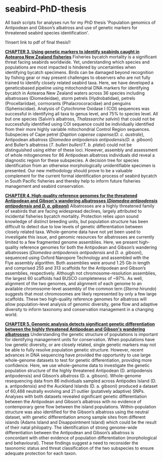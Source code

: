 # seabird-PhD-thesis
All bash scripts for analyses run for my PhD thesis 'Population genomics of Antipodean and Gibson’s albatross and use of genetic markers for threatened seabird species identification'.

!!insert link to pdf of final thesis!!

[**CHAPTER 3. Using genetic markers to identify seabirds caught in Aotearoa New Zealand fisheries**](https://github.com/imogen-foote/seabird-PhD-thesis/tree/main/chapter-3)
Fisheries bycatch mortality is a significant threat facing seabirds worldwide. Yet, understanding which species and populations are most impacted is hindered by uncertainties when identifying bycatch specimens. Birds can be damaged beyond recognition by fishing gear or may present challenges to observers who are not fully trained to identify closely related seabird taxa. Here, we have developed a geneticsbased pipeline using mitochondrial DNA markers for identifying bycatch in Aotearoa New Zealand waters across 36 species including albatrosses (Diomedeidae), storm petrels (Hydrobatidae), petrels (Procellariidae), cormorants (Phalacrocoracidae) and penguins (Spheniscidae). Analysis of Cytochrome Oxidase I (COI) sequences was successful in identifying all taxa to genus level, and 75% to species level. All but one species (Salvin’s albatross, _Thalassarche salvini_) that could not be successfully identified using COI sequence could be individually identified from their more highly variable mitochondrial Control Region sequences. Subspecies of Cape petrel (_Daption capense capense_/_D. c. australe_), Antipodean albatross (_Diomedea antipodensis antipodensis_/_D. a. gibsoni_) and Buller’s albatross (_T. bulleri bulleri_/_T. b. platei_) could not be distinguished using either of these loci. However, assembly and assessment of whole mitogenomes for 86 Antipodean albatross individuals did reveal a diagnostic region for these subspecies. A decision tree for species identification from an otherwise morphologically unidentifiable specimen is presented. Our new methodology should prove to be a valuable complement for the current formal identification process of seabird bycatch in South Pacific fisheries and thereby help to inform future fisheries management and seabird conservation.

[**CHAPTER 4. High-quality reference genomes for the threatened Antipodean and Gibson's wandering albatrosses (_Diomedea antipodensis antipodensis_ and _D. a. gibsoni_)**](https://github.com/imogen-foote/seabird-PhD-thesis/tree/main/chapter-4)
Albatrosses are a highly threatened family of seabirds that are facing widespread declines, largely attributed to incidental fisheries bycatch mortality. Protection relies upon sound knowledge of distinct breeding units, but population structure has been difficult to detect due to low levels of genetic differentiation between closely related taxa. Whole-genome data have not yet been used to investigate this issue, and genomic resources for albatrosses are currently limited to a few fragmented genome assemblies. Here, we present high-quality reference genomes for both the Antipodean and Gibson’s wandering albatrosses (_Diomedea antipodensis antipodensis_ and _D. a. gibsoni_), sequenced using Oxford Nanopore Technology and assembled with the Flye assembly algorithm. Both assemblies were around 1.25 Gb in length and comprised 255 and 313 scaffolds for the Antipodean and Gibson’s assemblies, respectively. Although not chromosome-resolution assemblies, the largest 60 scaffolds had BUSCO completeness of ~97%. As well, alignment of the two genomes, and alignment of each genome to an available chromosome-level assembly of the common tern (_Sterna hirundo_) suggests that most chromosomes are likely represented by only a few large scaffolds. These two high-quality reference genomes for albatross will allow population-level analysis of genomic diversity, gene flow and adaptive diversity to inform taxonomy and conservation management in a changing world. 

[**CHAPTER 5. Genomic analysis detects significant genetic differentiation between the highly threatened Antipodean and Gibson's wandering albatrosses**](https://github.com/imogen-foote/seabird-PhD-thesis/tree/main/chapter-5)
Understanding the genetic structure of populations is important for identifying management units for conservation. When populations have low genetic diversity, or are closely related, single genetic markers may not be able to fully resolve population genetic structure. However, recent advances in DNA sequencing have provided the opportunity to use large whole-genome datasets to test for genetic differentiation, providing more confidence. Here, we use whole-genome data to investigate the genetic population structure of the highly threatened Antipodean (D. antipodensis antipodensis) and Gibson’s albatross (D. a. gibsoni). Whole-genome resequencing data from 86 individuals sampled across Antipodes Island (D. a. antipodensis) and the Auckland Islands (D. a. gibsoni) produced a dataset of 60,488 neutrally evolving and 21 outlier (putatively adaptive) SNPs. Analyses with both datasets revealed significant genetic differentiation between the Antipodean and Gibson’s albatross with no evidence of contemporary gene flow between the island populations. Within-population structure was also identified for the Gibson’s albatross using the neutral dataset, with genetic differentiation among sample sites from different islands (Adams Island and Disappointment Island) which could be the result of their natal philopatry. The identification of strong genome-wide differentiation between the Antipodean and Gibson’s albatross is concordant with other evidence of population differentiation (morphological and behavioural). These findings suggest a need to reconsider the taxonomic status and threat classification of the two subspecies to ensure adequate protection for each taxon.
